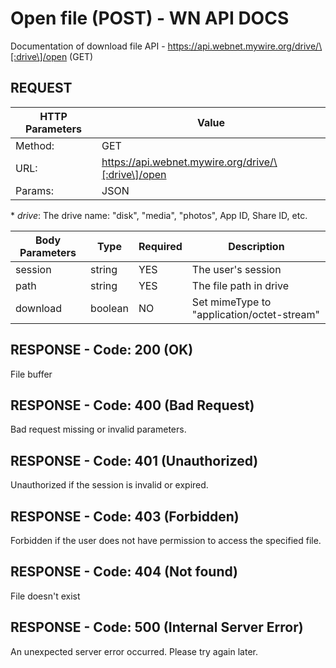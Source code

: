 # Open file (POST) - WN API DOCS

Documentation of download file API - https://api.webnet.mywire.org/drive/\[:drive\]/open (GET)

## REQUEST

| **HTTP Parameters**   | **Value**                                            |
|-----------------------|------------------------------------------------------|
| Method:           	| GET                                                  |
| URL:              	| https://api.webnet.mywire.org/drive/\[:drive\]/open  |
| Params:             	| JSON                                                 |

\* _drive_: The drive name: "disk", "media", "photos", App ID, Share ID, etc.

| **Body Parameters**  | **Type**  | **Required** | **Description**                            |
|----------------------|-----------|--------------|--------------------------------------------|
| session              | string    | YES          | The user's session                         |
| path                 | string    | YES          | The file path in drive                     |
| download             | boolean   | NO           | Set mimeType to "application/octet-stream" |

## RESPONSE - Code: 200 (OK)

File buffer

## RESPONSE - Code: 400 (Bad Request)

Bad request missing or invalid parameters.

## RESPONSE - Code: 401 (Unauthorized)

Unauthorized if the session is invalid or expired.

## RESPONSE - Code: 403 (Forbidden)

Forbidden if the user does not have permission to access the specified file.

## RESPONSE - Code: 404 (Not found)

File doesn't exist
 
## RESPONSE - Code: 500 (Internal Server Error)

An unexpected server error occurred. Please try again later.

